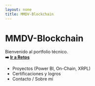 ```yaml
---
layout: none
title: MMDV-Blockchain
---
```


# MMDV-Blockchain

Bienvenido al portfolio técnico.  
**➡️ [Ir a Retos](./retos/)**

- Proyectos (Power BI, On-Chain, XRPL)
- Certificaciones y logros
- Contacto / Sobre mí
